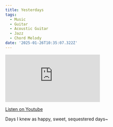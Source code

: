 ```yaml
---
title: Yesterdays
tags:
  - Music
  - Guitar
  - Acoustic Guitar
  - Jazz
  - Chord Melody
date: '2025-01-26T10:35:07.322Z'
---
```


<iframe src="https://www.youtube-nocookie.com/embed/ywyYxvJB58k?modestbranding=1&showinfo=0&rel=0" title="YouTube video player" frameborder="0" allow="accelerometer; autoplay; encrypted-media; gyroscope; picture-in-picture;" allowfullscreen className="youtube_video"></iframe>

[Listen on Youtube](https://youtu.be/ywyYxvJB58k)

Days I knew as happy, sweet, sequestered days~

